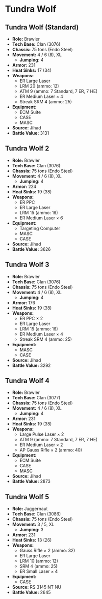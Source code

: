 # Tundra Wolf
## Tundra Wolf (Standard)
- **Role:** Brawler
- **Tech Base:** Clan (3076)
- **Chassis:** 75 tons (Endo Steel)
- **Movement:** 4 / 6 (8), XL
  - **Jumping:** 4
- **Armor:** 231
- **Heat Sinks:** 17 (34)
- **Weapons:**
  - ER Large Laser
  - LRM 20 (ammo: 12)
  - ATM 9 (ammo: 7 Standard, 7 ER, 7 HE)
  - ER Medium Laser × 4
  - Streak SRM 4 (ammo: 25)
- **Equipment:**
  - ECM Suite
  - CASE
  - MASC
- **Source:** Jihad
- **Battle Value:** 3131

## Tundra Wolf 2
- **Role:** Brawler
- **Tech Base:** Clan (3076)
- **Chassis:** 75 tons (Endo Steel)
- **Movement:** 4 / 6 (8), XL
  - **Jumping:** 4
- **Armor:** 224
- **Heat Sinks:** 19 (38)
- **Weapons:**
  - ER PPC
  - ER Large Laser
  - LRM 15 (ammo: 16)
  - ER Medium Laser × 6
- **Equipment:**
  - Targeting Computer
  - MASC
  - CASE
- **Source:** Jihad
- **Battle Value:** 3626

## Tundra Wolf 3
- **Role:** Brawler
- **Tech Base:** Clan (3076)
- **Chassis:** 75 tons (Endo Steel)
- **Movement:** 4 / 6 (8), XL
  - **Jumping:** 4
- **Armor:** 176
- **Heat Sinks:** 19 (38)
- **Weapons:**
  - ER PPC × 2
  - ER Large Laser
  - LRM 15 (ammo: 16)
  - ER Medium Laser × 4
  - Streak SRM 4 (ammo: 25)
- **Equipment:**
  - MASC
  - CASE
- **Source:** Jihad
- **Battle Value:** 3292

## Tundra Wolf 4
- **Role:** Brawler
- **Tech Base:** Clan (3077)
- **Chassis:** 75 tons (Endo Steel)
- **Movement:** 4 / 6 (8), XL
  - **Jumping:** 4
- **Armor:** 231
- **Heat Sinks:** 19 (38)
- **Weapons:**
  - Large Pulse Laser × 2
  - ATM 9 (ammo: 7 Standard, 7 ER, 7 HE)
  - ER Medium Laser × 2
  - AP Gauss Rifle × 2 (ammo: 40)
- **Equipment:**
  - ECM Suite
  - CASE
  - MASC
- **Source:** Jihad
- **Battle Value:** 2873

## Tundra Wolf 5
- **Role:** Juggernaut
- **Tech Base:** Clan (3086)
- **Chassis:** 75 tons (Endo Steel)
- **Movement:** 3 / 5, XL
  - **Jumping:** 3
- **Armor:** 231
- **Heat Sinks:** 13 (26)
- **Weapons:**
  - Gauss Rifle × 2 (ammo: 32)
  - ER Large Laser
  - LRM 10 (ammo: 12)
  - SRM 4 (ammo: 25)
  - ER Small Laser × 4
- **Equipment:**
  - CASE
- **Source:** RS 3145 NT NU
- **Battle Value:** 2645

